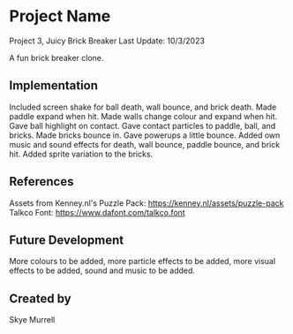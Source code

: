 # Project Name

Project 3, Juicy Brick Breaker
Last Update: 10/3/2023

A fun brick breaker clone.


## Implementation

Included screen shake for ball death, wall bounce, and brick death. Made paddle expand when hit. Made walls change colour and expand when hit. Gave ball highlight on contact. Gave contact particles to paddle, ball, and bricks. Made bricks bounce in. Gave powerups a little bounce. Added own music and sound effects for death, wall bounce, paddle bounce, and brick hit. Added sprite variation to the bricks.


## References
Assets from Kenney.nl's Puzzle Pack: https://kenney.nl/assets/puzzle-pack
Talkco Font: https://www.dafont.com/talkco.font

## Future Development
More colours to be added, more particle effects to be added, more visual effects to be added, sound and music to be added.


## Created by
Skye Murrell
